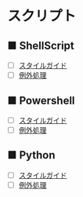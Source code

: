# スクリプト
## ■ ShellScript
- [ ] [スタイルガイド]()
- [ ] [例外処理]()
## ■ Powershell
- [ ] [スタイルガイド]()
- [ ] [例外処理]()
## ■ Python
- [ ] [スタイルガイド]()
- [ ] [例外処理]()
